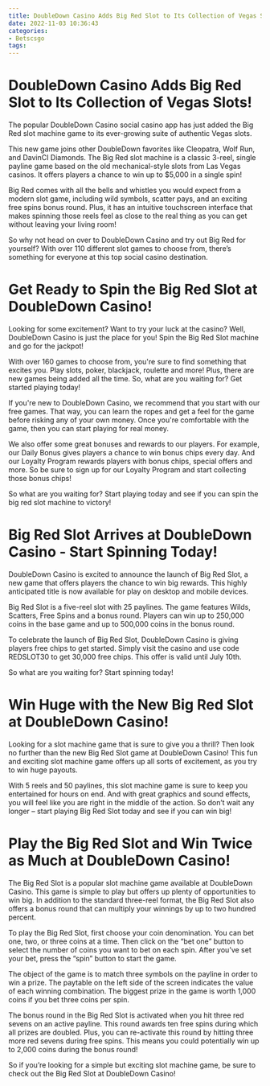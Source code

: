 ```yaml
---
title: DoubleDown Casino Adds Big Red Slot to Its Collection of Vegas Slots!
date: 2022-11-03 10:36:43
categories:
- Betscsgo
tags:
---
```



#  DoubleDown Casino Adds Big Red Slot to Its Collection of Vegas Slots!

The popular DoubleDown Casino social casino app has just added the Big Red slot machine game to its ever-growing suite of authentic Vegas slots.

This new game joins other DoubleDown favorites like Cleopatra, Wolf Run, and DavinCI Diamonds. The Big Red slot machine is a classic 3-reel, single payline game based on the old mechanical-style slots from Las Vegas casinos. It offers players a chance to win up to $5,000 in a single spin!

Big Red comes with all the bells and whistles you would expect from a modern slot game, including wild symbols, scatter pays, and an exciting free spins bonus round. Plus, it has an intuitive touchscreen interface that makes spinning those reels feel as close to the real thing as you can get without leaving your living room!

So why not head on over to DoubleDown Casino and try out Big Red for yourself? With over 110 different slot games to choose from, there’s something for everyone at this top social casino destination.

#  Get Ready to Spin the Big Red Slot at DoubleDown Casino!

Looking for some excitement? Want to try your luck at the casino? Well, DoubleDown Casino is just the place for you! Spin the Big Red Slot machine and go for the jackpot!

With over 160 games to choose from, you're sure to find something that excites you. Play slots, poker, blackjack, roulette and more! Plus, there are new games being added all the time. So, what are you waiting for? Get started playing today!

If you're new to DoubleDown Casino, we recommend that you start with our free games. That way, you can learn the ropes and get a feel for the game before risking any of your own money. Once you're comfortable with the game, then you can start playing for real money.

We also offer some great bonuses and rewards to our players. For example, our Daily Bonus gives players a chance to win bonus chips every day. And our Loyalty Program rewards players with bonus chips, special offers and more. So be sure to sign up for our Loyalty Program and start collecting those bonus chips!

So what are you waiting for? Start playing today and see if you can spin the big red slot machine to victory!

#  Big Red Slot Arrives at DoubleDown Casino - Start Spinning Today!

DoubleDown Casino is excited to announce the launch of Big Red Slot, a new game that offers players the chance to win big rewards. This highly anticipated title is now available for play on desktop and mobile devices.

Big Red Slot is a five-reel slot with 25 paylines. The game features Wilds, Scatters, Free Spins and a bonus round. Players can win up to 250,000 coins in the base game and up to 500,000 coins in the bonus round.

To celebrate the launch of Big Red Slot, DoubleDown Casino is giving players free chips to get started. Simply visit the casino and use code REDSLOT30 to get 30,000 free chips. This offer is valid until July 10th.

So what are you waiting for? Start spinning today!

#  Win Huge with the New Big Red Slot at DoubleDown Casino!

Looking for a slot machine game that is sure to give you a thrill? Then look no further than the new Big Red Slot game at DoubleDown Casino! This fun and exciting slot machine game offers up all sorts of excitement, as you try to win huge payouts.

With 5 reels and 50 paylines, this slot machine game is sure to keep you entertained for hours on end. And with great graphics and sound effects, you will feel like you are right in the middle of the action. So don’t wait any longer – start playing Big Red Slot today and see if you can win big!

#  Play the Big Red Slot and Win Twice as Much at DoubleDown Casino!

The Big Red Slot is a popular slot machine game available at DoubleDown Casino. This game is simple to play but offers up plenty of opportunities to win big. In addition to the standard three-reel format, the Big Red Slot also offers a bonus round that can multiply your winnings by up to two hundred percent.

To play the Big Red Slot, first choose your coin denomination. You can bet one, two, or three coins at a time. Then click on the “bet one” button to select the number of coins you want to bet on each spin. After you’ve set your bet, press the “spin” button to start the game.

The object of the game is to match three symbols on the payline in order to win a prize. The paytable on the left side of the screen indicates the value of each winning combination. The biggest prize in the game is worth 1,000 coins if you bet three coins per spin.

The bonus round in the Big Red Slot is activated when you hit three red sevens on an active payline. This round awards ten free spins during which all prizes are doubled. Plus, you can re-activate this round by hitting three more red sevens during free spins. This means you could potentially win up to 2,000 coins during the bonus round!

So if you’re looking for a simple but exciting slot machine game, be sure to check out the Big Red Slot at DoubleDown Casino!